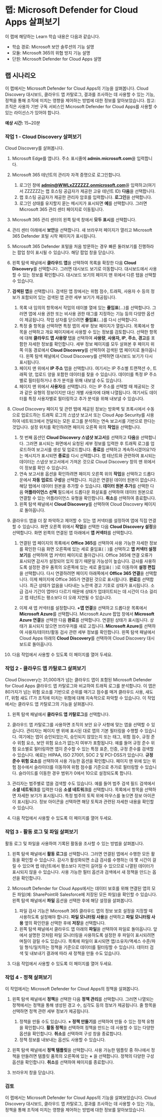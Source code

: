 <!---
---
랩: 제목: 'Microsoft Defender for Cloud Apps 살펴보기' 모듈: '학습 경로: Microsoft 보안 솔루션의 기능 설명, 모듈 4: Microsoft 365의 위협 방지 기능 설명, 단원 5: Microsoft Defender for Cloud Apps 설명'
---
--->

# 랩: Microsoft Defender for Cloud Apps 살펴보기

이 랩에 해당하는 Learn 학습 내용은 다음과 같습니다.

- 학습 경로: Microsoft 보안 솔루션의 기능 설명
- 모듈: Microsoft 365의 위협 방지 기능 설명
- 단원: Microsoft Defender for Cloud Apps 설명

## 랩 시나리오

이 랩에서는 Microsoft Defender for Cloud Apps의 기능을 살펴봅니다.  Cloud Discovery 대시보드, 클라우드 앱 카탈로그, 결과를 조사하는 데 사용할 수 있는 기능, 정책을 통해 조직에 미치는 영향을 제어하는 방법에 대한 정보를 알아보았습니다. 참고: 조직은 사용자 기반 구독 서비스인 Microsoft Defender for Cloud Apps를 사용할 수 있는 라이선스가 있어야 합니다.

**예상 시간:** 15~20분

### 작업 1 - Cloud Discovery 살펴보기

Cloud Discovery를 살펴봅니다.

1. Microsoft Edge를 엽니다. 주소 표시줄에 **admin.microsoft.com**을 입력합니다.

1. Microsoft 365 테넌트의 관리자 자격 증명으로 로그인합니다.
    1. 로그인 창에 **admin@WWLxZZZZZZ.onmicrosoft.com**을 입력하고(여기서 ZZZZZZ는 랩 호스팅 공급자가 제공한 고유 테넌트 ID) **다음**을 선택합니다.
    1. 랩 호스팅 공급자가 제공한 관리자 암호를 입력합니다. **로그인**을 선택합니다.
    1. 로그인 상태를 유지할지 묻는 메시지가 표시되면 **예**를 선택합니다. 그러면 Microsoft 365 관리 센터 페이지로 이동됩니다.

1. Microsoft 365 관리 센터의 왼쪽 탐색 창에서 **모두 표시**를 선택합니다.

1. 관리 센터 아래에서 **보안**을 선택합니다.  새 브라우저 페이지가 열리고 Microsoft 365 Defender 포털 시작 페이지가 표시됩니다.  

1. Microsoft 365 Defender 포털을 처음 방문하는 경우 빠른 둘러보기를 진행하라는 팝업 창이 표시될 수 있습니다.  해당 팝업 창을 닫습니다.

1. 왼쪽 탐색 패널에서 **클라우드 앱**을 선택하여 목록을 확장한 다음 **Cloud Discovery**를 선택합니다. 그러면 대시보드 보기로 이동합니다.  대시보드에서 사용할 수 있는 정보를 확인합니다. 대시보드 보기의 페이지 맨 위에서 다른 탭을 선택할 수 있습니다.  

1. **검색된 앱**을 선택합니다. 검색된 앱 창에서는 위험 점수, 트래픽, 사용자 수 등의 정보가 포함되어 있는 검색된 앱 관련 세부 보기가 제공됩니다.
    1. 목록 내 임의의 항목에서 작업의 테이블 열에 있는 **줄임표**(...)를 선택합니다.  그러면 앱에 사용 권한 또는 비사용 권한 태그를 지정하는 기능 등의 다양한 옵션이 제공됩니다.  작업 상자를 닫으려면 **줄임표**(...)를 다시 선택합니다.
    1. 특정 줄 항목을 선택하면 특정 앱의 세부 정보 페이지가 열립니다.  목록에서 항목을 선택하고 개요 페이지에서 사용할 수 있는 정보를 검토합니다.  선택한 항목에 대해 **클라우드 앱 사용량** 탭을 선택하여 **사용량**, **사용자, IP**, **주소**, **경고**를 포함한 자세한 정보를 확인합니다. 세부 정보 페이지를 모두 살펴본 후 페이지 위쪽 이동 경로에서 **Cloud Discovery**를 선택하여 검색된 앱 페이지로 돌아옵니다.  왼쪽 탐색 패널에서 Cloud Discovery를 선택하면 대시보드 보기가 다시 표시됩니다.
    1. 페이지 맨 위에서 **IP 주소** 탭을 선택합니다. 여기서는 IP 주소별 트랜잭션 수, 트래픽 양, 업로드 양을 포함한 데이터를 찾을 수 있습니다.  데이터를 특정 IP 주소별로 필터링하거나 추가 분석을 위해 내보낼 수도 있습니다.
    1. 페이지 맨 위에서 **사용자**를 선택합니다.  이는 IP 주소를 선택할 때 제공되는 것과 같은 유형의 정보이지만 대신 개별 사용자에 대해 나열됩니다.  여기서도 데이터를 특정 사용자별로 필터링하고 추가 분석을 위해 내보낼 수 있습니다.

1. Cloud Discovery 페이지 및 관련 탭에 제공된 정보는 방화벽 및 프록시에서 수동으로 업로드하는 트래픽 로그의 스냅샷 보고서 또는 Cloud App Security를 사용하여 네트워크에서 전달되는 모든 로그를 분석하는 연속 보고서를 기반으로 한다는 것입니다.  설정 위치를 확인하려면 페이지 오른쪽 위의 **작업**을 선택합니다.
    1. 첫 번째 옵션인 **Cloud Discovery 스냅샷 보고서**를 선택하고 **다음**을 선택합니다. 그러면 표시되는 화면에서 요청된 세부 정보를 입력한 후 트래픽 로그를 업로드하여 보고서를 생성 및 업로드합니다.  **종료**를 선택하고 계속하시겠어요?라는 메시지가 표시되면 **종료**를 다시 선택합니다.  랩 테넌트와 관련하여 표시되는 데이터는 스냅샷 보고서에서 가져온 것으로 Cloud Discovery 창의 맨 위에서 이 정보를 확인 수 있습니다.
    1. 연속 보고서용 옵션을 확인하려면 페이지 오른쪽 위의 **작업**을 선택하고 드롭다운에서 **자동 업로드 구성**을 선택합니다.  지금은 연결된 데이터 원본이 없습니다. 해당 탭에서 데이터 원본을 추가할 수 있습니다. **데이터 원본 추가**를 선택한 다음 **어플라이언스 선택** 필드에서 드롭다운 화살표를 선택하여 데이터 원본으로 연결할 수 있는 어플라이언스 유형을 확인합니다.  **취소**를 선택하여 종료합니다.
    1. 왼쪽 탐색 패널에서 **Cloud Discovery**를 선택하여 Cloud Discovery 페이지로 돌아옵니다.

1. 클라우드 앱을 더 잘 파악하고 제어할 수 있는 앱 커넥터를 설정하여 앱에 직접 연결할 수 있습니다. 화면 오른쪽 위에서 **작업**을 선택한 다음 **Cloud Discovery 설정**을 선택합니다.  화면 왼쪽의 연결된 앱 아래에서 **앱 커넥터**를 선택합니다.  

    1. 연결된 앱 페이지의 목록에서 **Office 365**를 선택하여 사용 가능한 자세한 정보를 확인한 다음 화면 오른쪽에 있는 세로 줄임표(⋮)를 선택하고 **앱 커넥터 설정 보기**를 선택하여 앱 커넥터 페이지로 돌아갑니다. Office 365에 연결 오류가 표시되면 감사가 설정되어 있지 않기 때문일 가능성이 높습니다.  감사를 사용하도록 설정한 경우 품목의 오른쪽에 있는 세로 줄임표(⋮)로 이동하여 **설정 편집**을 선택합니다.  다시 연결하려면 페이지 아래쪽에서 **Office 365 연결**을 선택합니다. 이제 페이지에 Office 365가 연결된 것으로 표시됩니다. **완료**를 선택합니다.  최근 상태가 없음을 나타내는 노란색 경고 기호로 상태가 표시됩니다.  소급 검사 기간이 앱마다 다르기 때문에 상태가 업데이트되는 데 시간이 다소 걸리고 랩 테넌트는 평소보다 더 오래 지연될 수 있습니다.

    1. 이제 새 앱 커넥터를 설정합니다. **+앱 연결**을 선택하고 드롭다운 목록에서 **Microsoft Azure**를 선택합니다.  Microsoft Azure 팝업 창에서 **Microsoft Azure 연결**을 선택한 다음 **완료**를 선택합니다.  연결된 상태가 표시됩니다. 상태가 표시되지 않으면 브라우저를 새로 고칩니다. **Microsoft Azure**를 선택하여 사용자/데이터/활동 검사 관련 세부 정보를 확인합니다.  왼쪽 탐색 패널에서 Cloud Apps 아래의 **Cloud Discovery**를 선택하여 Cloud Discovery 대시보드로 돌아옵니다.

1. 다음 작업에서 사용할 수 있도록 이 페이지를 열어 두세요.

### 작업 2 - 클라우드 앱 카탈로그 살펴보기

Cloud Discovery는 31,000개가 넘는 클라우드 앱이 포함된 Microsoft Defender for Cloud Apps 클라우드 앱 카탈로그와 비교하여 트래픽 로그를 분석합니다. 이 앱은 80가지가 넘는 위험 요소를 기반으로 순위를 매기고 점수를 매겨 클라우드 사용, 섀도 IT, 위험 섀도 IT가 조직에 미치는 위험에 대해 지속적으로 파악할 수 있습니다.  이 작업에서는 클라우드 앱 카탈로그의 기능을 살펴봅니다.

1. 왼쪽 탐색 패널에서 **클라우드 앱 카탈로그**를 선택합니다.

1. 클라우드 앱 카탈로그를 사용하면 조직의 보안 요구 사항에 맞는 앱을 선택할 수 있습니다. 관리자는 페이지 맨 위에 표시된 대로 앱의 기본 필터링을 수행할 수 있습니다. 여기에는 앱이 승인되었는지, 승인되지 않았는지 또는 태그, 위험 점수, 규정 준수 위험 요소, 보안 위험 요소가 없는지 여부가 포함됩니다.  예를 들어 규정 준수 위험 요소별로 필터링하면 앱이 준수할 수 있는 특정 표준, 인증, 규정 준수를 검색할 수 있습니다. 예로는 HIPAA, ISO 27001, SOC 2 및 PCI-DSS가 있습니다. **규정 준수 위험 요소**를 선택하여 사용 가능한 옵션을 확인합니다.  페이지 맨 위에 있는 위험 점수에서 슬라이더를 이동하여 위험 점수를 기준으로 추가로 필터링할 수 있습니다. 슬라이드를 이동한 경우 범위가 0에서 10으로 설정되도록 합니다.

1. 관리자는 범주별로 앱을 검색할 수도 있습니다.  예를 들어 범주 검색 필드 검색에서 **소셜 네트워크**를 입력한 다음 **소셜 네트워크**를 선택합니다.  목록에서 항목을 선택하면 자세한 보기가 표시됩니다.  특정 범주의 토픽 위에 마우스를 놓으면 정보 아이콘이 표시됩니다. 정보 아이콘을 선택하면 해당 토픽과 관련된 자세한 내용을 확인할 수 있습니다.

1. 다음 작업에서 사용할 수 있도록 이 페이지를 열어 두세요.

### 작업 3 - 활동 로그 및 파일 살펴보기

활동 로그 및 파일을 사용하여 기록된 활동을 조사할 수 있는 방법을 살펴봅니다.

1. 왼쪽 탐색 패널에서 **활동 로그**를 선택합니다. 그러면 연결된 앱에서 수행한 모든 활동을 확인할 수 있습니다. 감사가 활성화되면 소급 검사를 수행하는 데 몇 시간이 걸릴 수 있으며 랩 테넌트에서 평소보다 지연이 길어질 수 있으므로 나열된 데이터가 표시되지 않을 수 있습니다. 사용 가능한 필터 옵션과 검색에서 새 정책을 만드는 옵션을 확인합니다.

1. Microsoft Defender for Cloud Apps에서는 데이터 보호를 위해 연결된 앱의 모든 파일(예: SharePoint와 Salesforce에 저장된 모든 파일)을 확인할 수 있습니다. 왼쪽 탐색 패널에서 **파일** 옵션을 선택한 후에 해당 설정을 살펴봅니다.
    1. 파일 검사 기능은 Microsoft 365 클라우드 앱의 정보 보호 설정을 지정할 때 사용하도록 설정해야 합니다.  **파일 모니터링 사용**을 선택하고 **파일 모니터링 사용** 옆의 확인란을 선택한 후에 **저장**을 선택합니다.  
    1. 왼쪽 탐색 패널에서 클라우드 앱 아래의 **파일**을 선택하여 파일로 돌아옵니다. 앞에서 설명한 것처럼 파일 모니터링을 사용하도록 설정한 후 파일이 표시되려면 며칠이 걸릴 수도 있습니다. 목록에 파일이 표시되면 앱/소유자/액세스 수준/파일 형식/일치하는 정책을 기준으로 데이터를 필터링할 수 있습니다. 데이터 검색 및 내보내기 결과에 따라 새 정책을 만들 수도 있습니다.

1. 다음 작업에서 사용할 수 있도록 이 페이지를 열어 두세요.

### 작업 4 - 정책 살펴보기

이 작업에서는 Microsoft Defender for Cloud Apps의 정책을 살펴봅니다.

1. 왼쪽 탐색 패널에서 **정책**을 선택한 다음 **정책 관리**를 선택합니다.  그러면 나열되는 정책에서는 정책을 통해 생성된 경고 수, 심각도 등의 정보가 제공됩니다. 줄 항목을 선택하면 정책 관련 세부 정보가 제공됩니다.
    1. 정책을 만들 수도 있습니다. **+ 정책 만들기**를 선택하여 만들 수 있는 정책 유형을 확인합니다.  **활동 정책**을 선택하여 정책을 만드는 데 사용할 수 있는 다양한 옵션을 확인합니다.  **취소**를 선택하여 구성 창을 종료합니다.
    1. 정책 정보를 내보내는 옵션도 사용할 수 있습니다.

1. 왼쪽 탐색 패널에서 **정책 템플릿**을 선택합니다. 사용 가능한 템플릿 중 하나에서 정책을 만들려면 템플릿 품목의 오른쪽에 있는 **+** 을 선택합니다.  정책의 다양한 구성 옵션을 확인합니다.  **취소**를 선택하여 페이지를 종료합니다.

1. 브라우저 창을 닫습니다.

### 검토

이 랩에서는 Microsoft Defender for Cloud Apps의 기능을 살펴보았습니다.  Cloud Discovery 대시보드, 클라우드 앱 카탈로그, 결과를 조사하는 데 사용할 수 있는 기능, 정책을 통해 조직에 미치는 영향을 제어하는 방법에 대한 정보를 알아보았습니다.
